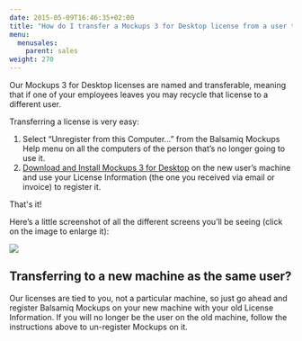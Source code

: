 ```yaml
---
date: 2015-05-09T16:46:35+02:00
title: "How do I transfer a Mockups 3 for Desktop license from a user to another?"
menu:
  menusales:
    parent: sales
weight: 270
---
```


Our Mockups 3 for Desktop licenses are named and transferable, meaning that if one of your employees leaves you may recycle that license to a different user.

Transferring a license is very easy:

1.  Select “Unregister from this Computer…” from the Balsamiq Mockups Help menu on all the computers of the person that’s no longer going to use it.
2.  [Download and Install Mockups 3 for Desktop](https://balsamiq.com/download) on the new user’s machine and use your License Information (the one you received via email or invoice) to register it.

That's it!

Here’s a little screenshot of all the different screens you’ll be seeing (click on the image to enlarge it):

[![](http://media.balsamiq.com/images/faq/registerunregister.jpg)](http://media.balsamiq.com/images/faq/registerunregister.jpg)

## Transferring to a new machine as the same user?

Our licenses are tied to you, not a particular machine, so just go ahead and register Balsamiq Mockups on your new machine with your old License Information. If you will no longer be the user on the old machine, follow the instructions above to un-register Mockups on it.